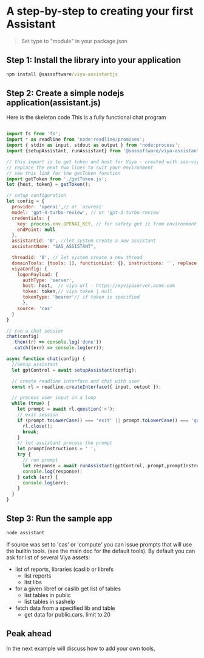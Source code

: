 # A step-by-step to creating your first Assistant

> Set type to "module" in your package.json

## Step 1: Install the library into your application

```cmd
npm install @sassoftware/viya-assistantjs
```

## Step 2: Create a simple nodejs application(assistant.js)

Here is the skeleton code
This is a fully functional chat program

```javascript

import fs from 'fs';
import * as readline from 'node:readline/promises';
import { stdin as input, stdout as output } from 'node:process';
import {setupAssistant, runAssistant} from '@sassoftware/viya-assistantjs';

// this import is to get token and host for Viya - created with sas-viya auth login|loginCode
// replace the next two lines to suit your environment
// see this link for the getToken function
import getToken from './getToken.js'; 
let {host, token} = getToken();

// setup configuration
let config = {
  provider: 'openai',// or 'azureai'
  model: 'gpt-4-turbo-review', // or 'gpt-3-turbo-review'
  credentials: {
    key: process.env.OPENAI_KEY, // for safety get it from environment
    endPoint: null
  },
  assistantid: '0', //let system create a new assistant
  assistantName: "SAS_ASSISTANT",

  threadid: '0', // let system create a new thread
  domainTools: {tools: [], functionList: {}, instructions: '', replace: false},
  viyaConfig: {
    logonPayload: {
      authType: 'server',
      host: host,  // viya url - https://myviyaserver.acme.com
      token: token,// viya token | null
      tokenType: 'bearer'// if token is specified
      },
    source: 'cas' 
  }  
}

// run a chat session
chat(config)
  .then((r) => console.log('done'))
  .catch((err) => console.log(err));

async function chat(config) {
  //Setup assistant
  let gptControl = await setupAssistant(config);

  // create readline interface and chat with user
  const rl = readline.createInterface({ input, output });

  // process user input in a loop
  while (true) {
    let prompt = await rl.question('>');
    // exit session
    if (prompt.toLowerCase() === 'exit' || prompt.toLowerCase() === 'quit') {
      rl.close();
      break;
    }
    // let assistant process the prompt
    let promptInstructions = ' ';
    try {
      // run prompt
      let response = await runAssistant(gptControl, prompt,promptInstructions);
      console.log(response);
    } catch (err) {
      console.log(err);
    }
  }
}

```

## Step 3: Run the sample app

```cmd
node assistant
```

If source was set to 'cas' or 'compute' you can issue prompts that will use the
 builtin tools. (see the main doc for the default tools). By default you can ask for list of
 several Viya assets:

- list of reports, libraries (caslib or librefs
  - list reports
  - list libs
- for a given libref or caslib get list of tables
  - list tables in public
  - list tables in sashelp
- fetch data from a specified lib and table
  - get data for public.cars. limit to 20

## Peak ahead

In the next example will discuss how to add your own tools,
